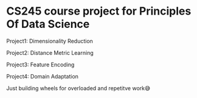 # CS245 course project for Principles Of Data Science

Project1: Dimensionality Reduction 

Project2: Distance Metric Learning

Project3: Feature Encoding

Project4: Domain Adaptation

Just building wheels for overloaded and repetitve work😅
